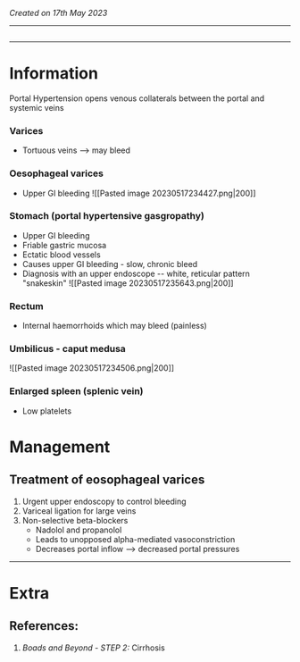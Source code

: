 *Created on 17th May 2023*

---
```toc
```
---

# Information
Portal Hypertension opens venous collaterals between the portal and systemic veins

### Varices 
- Tortuous veins --> may bleed

### Oesophageal varices 
- Upper GI bleeding 
![[Pasted image 20230517234427.png|200]]
### Stomach (portal hypertensive gasgropathy) 
- Upper GI bleeding
- Friable gastric mucosa
- Ectatic blood vessels
- Causes upper GI bleeding - slow, chronic bleed 
- Diagnosis with an upper endoscope -- white, reticular pattern "snakeskin"
![[Pasted image 20230517235643.png|200]]

### Rectum 
- Internal haemorrhoids which may bleed (painless)

### Umbilicus - caput medusa
![[Pasted image 20230517234506.png|200]]

### Enlarged spleen (splenic vein) 
- Low platelets


# Management
## Treatment of eosophageal varices
1. Urgent upper endoscopy to control bleeding
2. Variceal ligation for large veins
3. Non-selective beta-blockers
	- Nadolol and propanolol
	- Leads to unopposed alpha-mediated vasoconstriction
	- Decreases portal inflow --> decreased portal pressures 

---

# Extra
## References:
1. *Boads and Beyond - STEP 2:* Cirrhosis